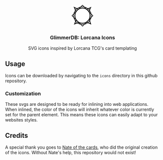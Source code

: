 <p align="center">
<picture>
  <source media="(prefers-color-scheme: dark)" srcset="https://raw.githubusercontent.com/glimmerdb/lorcana-icons/main/assets/readme/strength-white.svg">
  <source media="(prefers-color-scheme: light)" srcset="https://raw.githubusercontent.com/glimmerdb/lorcana-icons/main/icons/strength.svg">
  <img src="https://raw.githubusercontent.com/glimmerdb/lorcana-icons/main/icons/strength.svg" alt="Lorcana Icons" width=70>
</picture>
<h3 align="center">GlimmerDB: Lorcana Icons</h3>
<p align="center">SVG icons inspired by Lorcana TCG's card templating</p>
</p>

## Usage
Icons can be downloaded by navigating to the `icons` directory in this github repository.

### Customization
These svgs are designed to be ready for inlining into web applications. When inlined, the color of the icons will inherit whatever color is currently set for the parent element. This means these icons can easily adapt to your websites styles.

## Credits

A special thank you goes to [Nate of the cards](https://linktr.ee/nateofthecards), who did the original creation of the icons. Without Nate's help, this repository would not exist!
